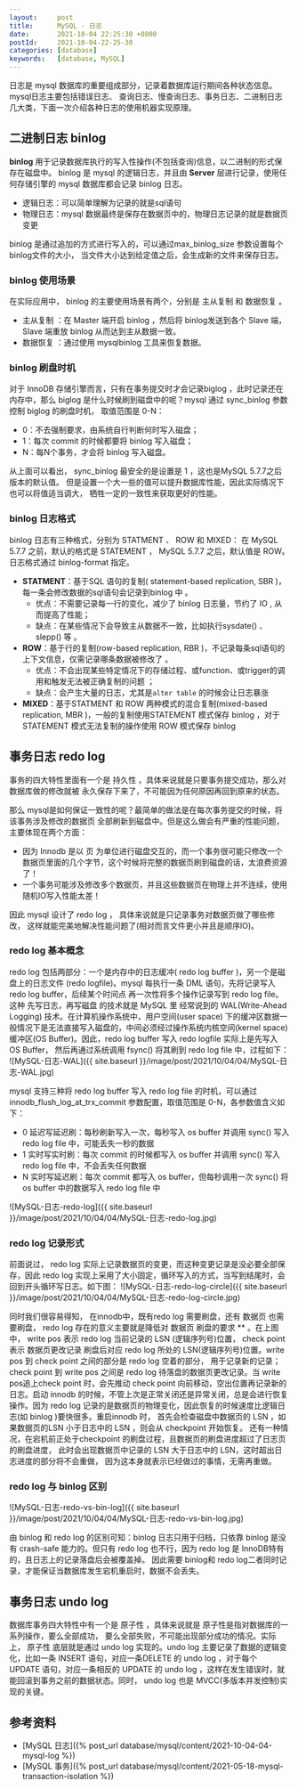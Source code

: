 ```yaml
---
layout:     post
title:      MySQL - 日志
date:       2021-10-04 22:25:30 +0800
postId:     2021-10-04-22-25-30
categories: [database]
keywords:   [database, MySQL]
---
```


日志是 mysql 数据库的重要组成部分，记录着数据库运行期间各种状态信息。mysql日志主要包括错误日志、
查询日志、慢查询日志、事务日志、二进制日志几大类，下面一次介绍各种日志的使用机器实现原理。

## 二进制日志 binlog

**binlog** 用于记录数据库执行的写入性操作(不包括查询)信息，以二进制的形式保存在磁盘中。
binlog 是 mysql 的逻辑日志，并且由 **Server** 层进行记录，使用任何存储引擎的 mysql 
数据库都会记录 binlog 日志。

* 逻辑日志：可以简单理解为记录的就是sql语句
* 物理日志：mysql 数据最终是保存在数据页中的，物理日志记录的就是数据页变更

binlog 是通过追加的方式进行写入的，可以通过max_binlog_size 参数设置每个 binlog文件的大小，
当文件大小达到给定值之后，会生成新的文件来保存日志。

### binlog 使用场景
在实际应用中， binlog 的主要使用场景有两个，分别是 主从复制 和 数据恢复 。
* 主从复制 ：在 Master 端开启 binlog ，然后将 binlog发送到各个 Slave 端， 
           Slave 端重放 binlog 从而达到主从数据一致。
* 数据恢复 ：通过使用 mysqlbinlog 工具来恢复数据。

### binlog 刷盘时机
对于 InnoDB 存储引擎而言，只有在事务提交时才会记录biglog ，此时记录还在内存中，那么 
biglog 是什么时候刷到磁盘中的呢？mysql 通过 sync_binlog 参数控制 biglog 的刷盘时机，
取值范围是 0-N：
* 0：不去强制要求，由系统自行判断何时写入磁盘；
* 1：每次 commit 的时候都要将 binlog 写入磁盘；
* N：每N个事务，才会将 binlog 写入磁盘。

从上面可以看出， sync_binlog 最安全的是设置是 1 ，这也是MySQL 5.7.7之后版本的默认值。
但是设置一个大一些的值可以提升数据库性能，因此实际情况下也可以将值适当调大，
牺牲一定的一致性来获取更好的性能。

### binlog 日志格式
binlog 日志有三种格式，分别为 STATMENT 、 ROW 和 MIXED：
在 MySQL 5.7.7 之前，默认的格式是 STATEMENT ， MySQL 5.7.7 之后，默认值是 ROW。
日志格式通过 binlog-format 指定。

* **STATMENT**：基于SQL 语句的复制( statement-based replication, SBR )，每一条会修改数据的sql语句会记录到binlog 中 。
  - 优点：不需要记录每一行的变化，减少了 binlog 日志量，节约了 IO , 从而提高了性能；
  - 缺点：在某些情况下会导致主从数据不一致，比如执行sysdate() 、 slepp() 等 。
* **ROW**：基于行的复制(row-based replication, RBR )，不记录每条sql语句的上下文信息，仅需记录哪条数据被修改了 。
  - 优点：不会出现某些特定情况下的存储过程、或function、或trigger的调用和触发无法被正确复制的问题 ；
  - 缺点：会产生大量的日志，尤其是` alter table ` 的时候会让日志暴涨
* **MIXED**：基于STATMENT 和 ROW 两种模式的混合复制(mixed-based replication, MBR )，一般的复制使用STATEMENT 模式保存 binlog ，对于 STATEMENT 模式无法复制的操作使用 ROW 模式保存 binlog

## 事务日志 redo log
事务的四大特性里面有一个是 持久性 ，具体来说就是只要事务提交成功，那么对数据库做的修改就被
永久保存下来了，不可能因为任何原因再回到原来的状态。

那么 mysql是如何保证一致性的呢？最简单的做法是在每次事务提交的时候，将该事务涉及修改的数据页
全部刷新到磁盘中。但是这么做会有严重的性能问题，主要体现在两个方面：

* 因为 Innodb 是以 页 为单位进行磁盘交互的，而一个事务很可能只修改一个数据页里面的几个字节，这个时候将完整的数据页刷到磁盘的话，太浪费资源了！
* 一个事务可能涉及修改多个数据页，并且这些数据页在物理上并不连续，使用随机IO写入性能太差！

因此 mysql 设计了 redo log ， 具体来说就是只记录事务对数据页做了哪些修改，
这样就能完美地解决性能问题了(相对而言文件更小并且是顺序IO)。

### redo log 基本概念
redo log 包括两部分：一个是内存中的日志缓冲( redo log buffer )，另一个是磁盘上的日志文件
(redo logfile)。mysql 每执行一条 DML 语句，先将记录写入 redo log buffer，后续某个时间点
再一次性将多个操作记录写到 redo log file。这种 先写日志，再写磁盘 的技术就是 MySQL 里
经常说到的 WAL(Write-Ahead Logging) 技术。在计算机操作系统中，用户空间(user space)
下的缓冲区数据一般情况下是无法直接写入磁盘的，中间必须经过操作系统内核空间(kernel space)
缓冲区(OS Buffer)。因此，redo log buffer 写入 redo logfile 实际上是先写入 OS Buffer，
然后再通过系统调用 fsync() 将其刷到 redo log file 中，过程如下：
![MySQL-日志-WAL]({{ site.baseurl }}/image/post/2021/10/04/04/MySQL-日志-WAL.jpg)

mysql 支持三种将 redo log buffer 写入 redo log file 的时机，可以通过 
innodb_flush_log_at_trx_commit 参数配置，取值范围是 0-N，各参数值含义如下：
* 0 延迟写延迟刷：每秒刷新写入一次，每秒写入 os buffer 并调用 sync() 写入 redo log file 中，可能丢失一秒的数据
* 1 实时写实时刷：每次 commit 的时候都写入 os buffer 并调用 sync() 写入 redo log file 中，不会丢失任何数据
* N 实时写延迟刷：每次 commit 都写入 os buffer，但每秒调用一次 sync() 将 os buffer 中的数据写入 redo log file 中

![MySQL-日志-redo-log]({{ site.baseurl }}/image/post/2021/10/04/04/MySQL-日志-redo-log.jpg)

### redo log 记录形式
前面说过， redo log 实际上记录数据页的变更，而这种变更记录是没必要全部保存，因此 redo log
实现上采用了大小固定，循环写入的方式，当写到结尾时，会回到开头循环写日志。如下图：
![MySQL-日志-redo-log-circle]({{ site.baseurl }}/image/post/2021/10/04/04/MySQL-日志-redo-log-circle.jpg)

同时我们很容易得知， 在innodb中，既有redo log 需要刷盘，还有 数据页 也需要刷盘， redo log
存在的意义主要就是降低对 数据页 刷盘的要求 ** 。在上图中， write pos 表示 redo log 
当前记录的 LSN (逻辑序列号)位置， check point 表示 数据页更改记录 刷盘后对应 redo log 
所处的 LSN(逻辑序列号)位置。write pos 到 check point 之间的部分是 redo log 空着的部分，
用于记录新的记录；check point 到 write pos 之间是 redo log 待落盘的数据页更改记录。当 
write pos追上check point 时，会先推动 check point 向前移动，空出位置再记录新的日志。启动 
innodb 的时候，不管上次是正常关闭还是异常关闭，总是会进行恢复操作。因为 redo log
记录的是数据页的物理变化，因此恢复的时候速度比逻辑日志(如 binlog )要快很多。重启innodb 时，
首先会检查磁盘中数据页的 LSN ，如果数据页的LSN 小于日志中的 LSN ，则会从 checkpoint 开始恢复。
还有一种情况，在宕机前正处于checkpoint 的刷盘过程，且数据页的刷盘进度超过了日志页的刷盘进度，
此时会出现数据页中记录的 LSN 大于日志中的 LSN，这时超出日志进度的部分将不会重做，
因为这本身就表示已经做过的事情，无需再重做。

### redo log 与 binlog 区别
![MySQL-日志-redo-vs-bin-log]({{ site.baseurl }}/image/post/2021/10/04/04/MySQL-日志-redo-vs-bin-log.jpg)

由 binlog 和 redo log 的区别可知：binlog 日志只用于归档，只依靠 binlog 是没有 crash-safe 
能力的。但只有 redo log 也不行，因为 redo log 是 InnoDB特有的，且日志上的记录落盘后会被覆盖掉。
因此需要 binlog和 redo log二者同时记录，才能保证当数据库发生宕机重启时，数据不会丢失。

## 事务日志 undo log

数据库事务四大特性中有一个是 原子性 ，具体来说就是 原子性是指对数据库的一系列操作，要么全部成功，
要么全部失败，不可能出现部分成功的情况。实际上， 原子性 底层就是通过 undo log 实现的。undo log
主要记录了数据的逻辑变化，比如一条 INSERT 语句，对应一条DELETE 的 undo log ，对于每个 UPDATE 
语句，对应一条相反的 UPDATE 的 undo log ，这样在发生错误时，就能回滚到事务之前的数据状态。同时，
undo log 也是 MVCC(多版本并发控制)实现的关键。

## 参考资料
* [MySQL 日志]({% post_url database/mysql/content/2021-10-04-04-mysql-log %})
* [MySQL 事务]({% post_url database/mysql/content/2021-05-18-mysql-transaction-isolation %})

